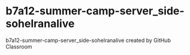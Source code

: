 # b7a12-summer-camp-server_side-sohelranalive
b7a12-summer-camp-server_side-sohelranalive created by GitHub Classroom
